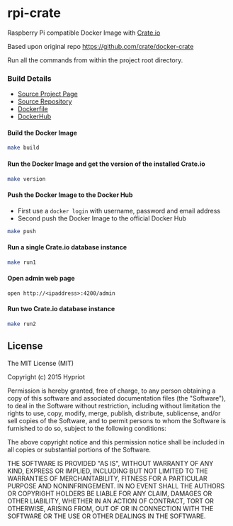 # rpi-crate

Raspberry Pi compatible Docker Image with [Crate.io](https://crate.io)

Based upon original repo https://github.com/crate/docker-crate

Run all the commands from within the project root directory.

### Build Details
- [Source Project Page](https://github.com/hypriot)
- [Source Repository](https://github.com/hypriot/rpi-crate)
- [Dockerfile](https://github.com/hypriot/rpi-crate/blob/master/Dockerfile)
- [DockerHub](https://hub.docker.com/u/hypriot/rpi-crate/)


#### Build the Docker Image
```bash
make build
```

#### Run the Docker Image and get the version of the installed Crate.io
```bash
make version
```

#### Push the Docker Image to the Docker Hub
* First use a `docker login` with username, password and email address
* Second push the Docker Image to the official Docker Hub

```bash
make push
```

#### Run a single Crate.io database instance
```bash
make run1
```

#### Open admin web page
```
open http://<ipaddress>:4200/admin
```

#### Run two Crate.io database instance
```bash
make run2
```

## License

The MIT License (MIT)

Copyright (c) 2015 Hypriot

Permission is hereby granted, free of charge, to any person obtaining a copy
of this software and associated documentation files (the "Software"), to deal
in the Software without restriction, including without limitation the rights
to use, copy, modify, merge, publish, distribute, sublicense, and/or sell
copies of the Software, and to permit persons to whom the Software is
furnished to do so, subject to the following conditions:

The above copyright notice and this permission notice shall be included in all
copies or substantial portions of the Software.

THE SOFTWARE IS PROVIDED "AS IS", WITHOUT WARRANTY OF ANY KIND, EXPRESS OR
IMPLIED, INCLUDING BUT NOT LIMITED TO THE WARRANTIES OF MERCHANTABILITY,
FITNESS FOR A PARTICULAR PURPOSE AND NONINFRINGEMENT. IN NO EVENT SHALL THE
AUTHORS OR COPYRIGHT HOLDERS BE LIABLE FOR ANY CLAIM, DAMAGES OR OTHER
LIABILITY, WHETHER IN AN ACTION OF CONTRACT, TORT OR OTHERWISE, ARISING FROM,
OUT OF OR IN CONNECTION WITH THE SOFTWARE OR THE USE OR OTHER DEALINGS IN THE
SOFTWARE.


